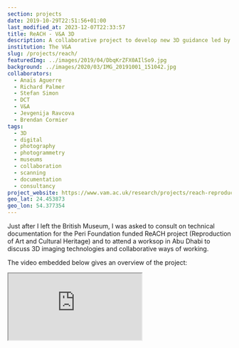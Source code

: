 ```yaml
---
section: projects
date: 2019-10-29T22:51:56+01:00
last_modified_at: 2023-12-07T22:33:57
title: ReACH - V&A 3D
description: A collaborative project to develop new 3D guidance led by the V&A
institution: The V&A 
slug: /projects/reach/
featuredImg: ../images/2019/04/DbqKrZFX0AIlSo9.jpg
background: ../images/2020/03/IMG_20191001_151042.jpg
collaborators:
  - Anaïs Aguerre
  - Richard Palmer
  - Stefan Simon 
  - DCT
  - V&A 
  - Jevgenija Ravcova
  - Brendan Cormier
tags:
  - 3D
  - digital
  - photography
  - photogrammetry
  - museums 
  - collaboration
  - scanning
  - documentation
  - consultancy
project_website: https://www.vam.ac.uk/research/projects/reach-reproduction-of-art-and-cultural-heritage
geo_lat: 24.453873
geo_lon: 54.377354
---
```

Just after I left the British Museum, I was asked to consult on technical documentation for the Peri Foundation funded 
ReACH project (Reproduction of Art and Cultural Heritage) and to attend a worksop in Abu Dhabi to discuss 3D imaging technologies 
and collaborative ways of working. 

The video embedded below gives an overview of the project:

<div class="ratio ratio-16x9">
    <iframe src="https://www.youtube.com/embed/6Lwpjst6C5E" title="YouTube video player" allow="accelerometer; autoplay; clipboard-write; encrypted-media; gyroscope; picture-in-picture" allowfullscreen></iframe>
</div>

